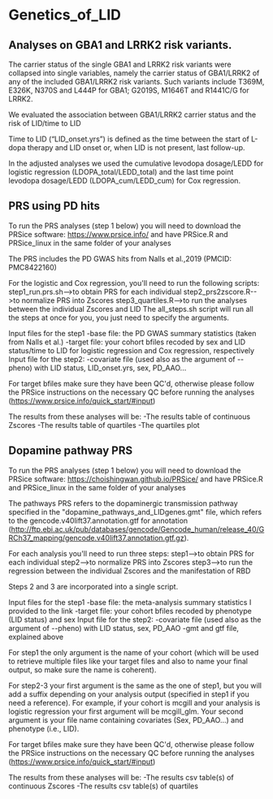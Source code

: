 # Genetics_of_LID

## Analyses on GBA1 and LRRK2 risk variants.

The carrier status of the single GBA1 and LRRK2 risk variants were collapsed into single variables, namely the carrier status of GBA1/LRRK2 of any of the included GBA1/LRRK2 risk variants. Such variants include T369M, E326K, N370S and L444P for GBA1; G2019S, M1646T and R1441C/G for LRRK2.

We evaluated the association between GBA1/LRRK2 carrier status and the risk of LID/time to LID

Time to LID (“LID_onset.yrs”) is defined as the time between the start of L-dopa therapy and LID onset or, when LID is not present, last follow-up.

In the adjusted analyses we used the cumulative levodopa dosage/LEDD for logistic regression (LDOPA_total/LEDD_total) and the last time point levodopa dosage/LEDD (LDOPA_cum/LEDD_cum) for Cox regression. 

## PRS using PD hits
To run the PRS analyses (step 1 below) you will need to download the PRSice software:
https://www.prsice.info/ and have PRSice.R and PRSice_linux in the same folder
of your analyses

The PRS includes the PD GWAS hits from Nalls et al.,2019 (PMCID: PMC8422160)

For the logistic and Cox regression, you'll need to run the following
scripts:
step1_run.prs.sh-->to obtain PRS for each individual
step2_prs2zscore.R-->to normalize PRS into Zscores
step3_quartiles.R-->to run the analyses between the individual
Zscores and LID
The all_steps.sh script will run all the steps at once for you, you just need
to specify the arguments.

Input files for the step1
-base file: the PD GWAS summary statistics (taken from Nalls et al.)
-target file: your cohort bfiles recoded by sex and LID status/time to LID
for logistic regression and Cox regression, respectively
Input file for the step2:
-covariate file (used also as the argument of --pheno) with LID status, LID_onset.yrs, sex, PD_AAO...

For target bfiles make sure they have been QC'd, otherwise please follow the 
PRSice instructions on the necessary QC before running the analyses
(https://www.prsice.info/quick_start/#input)

The results from these analyses will be:
-The results table of continuous Zscores
-The results table of quartiles
-The quartiles plot

## Dopamine pathway PRS

To run the PRS analyses (step 1 below) you will need to download the PRSice software:
https://choishingwan.github.io/PRSice/ and have PRSice.R and PRSice_linux in the same folder
of your analyses

The pathways PRS refers to the dopaminergic transmission pathway specified in the "dopamine_pathways_and_LIDgenes.gmt" file, which refers to the gencode.v40lift37.annotation.gtf for annotation (http://ftp.ebi.ac.uk/pub/databases/gencode/Gencode_human/release_40/GRCh37_mapping/gencode.v40lift37.annotation.gtf.gz).

For each analysis you'll need to run three steps:
step1-->to obtain PRS for each individual
step2-->to normalize PRS into Zscores
step3-->to run the regression between the individual
Zscores and the manifestation of RBD

Steps 2 and 3 are incorporated into a single script.

Input files for the step1
-base file: the meta-analysis summary statistics I provided to the link
-target file: your cohort bfiles recoded by phenotype (LID status) and sex
Input file for the step2:
-covariate file (used also as the argument of --pheno) with LID status, sex, PD_AAO
-gmt and gtf file, explained above

For step1 the only argument is the name of your cohort (which will be used to retrieve multiple files like your target files and also to name your final output, so make sure the name is coherent). 

For step2-3 your first argument is the same as the one of step1, but you will add a suffix depending on your analysis output (specified in step1 if you need a reference). For example, if your cohort is mcgill and your analysis is logistic regression your first argument will be mcgill_glm. Your second argument is your file name containing covariates (Sex, PD_AAO...) and phenotype (i.e., LID).

For target bfiles make sure they have been QC'd, otherwise please follow the 
PRSice instructions on the necessary QC before running the analyses
(https://www.prsice.info/quick_start/#input)

The results from these analyses will be:
-The results csv table(s) of continuous Zscores
-The results csv table(s) of quartiles
